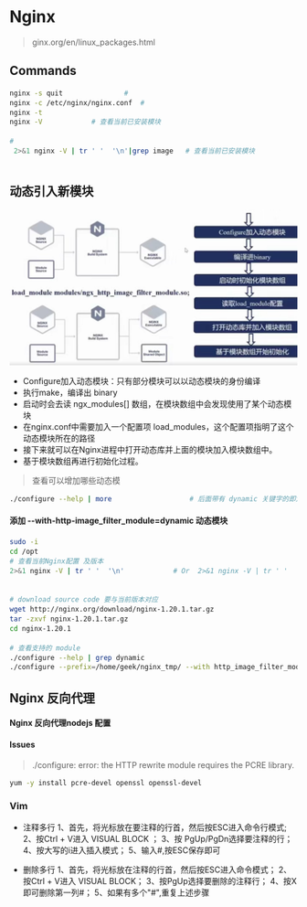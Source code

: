 # Nginx 

> ginx.org/en/linux_packages.html

## Commands

```bash
nginx -s quit				#
nginx -c /etc/nginx/nginx.conf  #
nginx -t
nginx -V 			# 查看当前已安装模块

#
 2>&1 nginx -V | tr ' '  '\n'|grep image   # 查看当前已安装模块



```

## 动态引入新模块

![](../../assets/img/nginx-dynamic-make-module.jpg)

- Configure加入动态模块：只有部分模块可以以动态模块的身份编译
- 执行make，编译出 binary
- 启动时会去读 ngx_modules[] 数组，在模块数组中会发现使用了某个动态模块
- 在nginx.conf中需要加入一个配置项 load_modules，这个配置项指明了这个动态模块所在的路径
- 接下来就可以在Nginx进程中打开动态库并上面的模块加入模块数组中。
- 基于模块数组再进行初始化过程。

> 查看可以增加哪些动态模

```bash
./configure --help | more					# 后面带有 dynamic 关键字的即为可以动态模块身份编译的

```


#### 添加 --with-http-image_filter_module=dynamic 动态模块

```bash
sudo -i 
cd /opt
# 查看当前Nginx配置 及版本
2>&1 nginx -V | tr ' '  '\n'			# Or  2>&1 nginx -V | tr ' '  '\n' |grep imgage
 
 
# download source code 要与当前版本对应
wget http://nginx.org/download/nginx-1.20.1.tar.gz
tar -zxvf nginx-1.20.1.tar.gz
cd nginx-1.20.1

# 查看支持的 module
./configure --help | grep dynamic 
./configure --prefix=/home/geek/nginx_tmp/ --with http_image_filter_module=dynamic


```


## Nginx 反向代理


#### Nginx 反向代理nodejs 配置


#### Issues

> ./configure: error: the HTTP rewrite module requires the PCRE library.

```bash
yum -y install pcre-devel openssl openssl-devel
```

### Vim

- 注释多行
1、首先，将光标放在要注释的行首，然后按ESC进入命令行模式;
2、按Ctrl + V进入 VISUAL BLOCK ；
3、按 PgUp/PgDn选择要注释的行；
4、按大写的i进入插入模式；
5、输入#,按ESC保存即可

- 删除多行
1、首先，将光标放在注释的行首，然后按ESC进入命令模式；
2、按Ctrl + V进入 VISUAL BLOCK；
3、按PgUp选择要删除的注释行；
4、按X即可删除第一列#；
5、如果有多个"#",重复上述步骤

